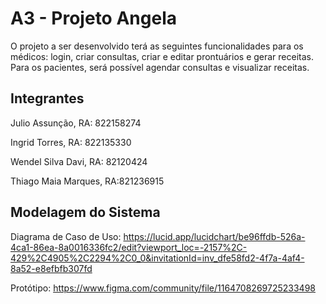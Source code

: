 # A3 - Projeto Angela

O projeto a ser desenvolvido terá as seguintes funcionalidades para os médicos: login, criar consultas, criar e editar prontuários e gerar receitas. Para os pacientes, será possível agendar consultas e visualizar receitas.

## Integrantes

Julio Assunção, RA: 822158274

Ingrid Torres, RA: 822135330

Wendel Silva Davi, RA: 82120424

Thiago Maia Marques, RA:821236915 

## Modelagem do Sistema

Diagrama de Caso de Uso: https://lucid.app/lucidchart/be96ffdb-526a-4ca1-86ea-8a0016336fc2/edit?viewport_loc=-2157%2C-429%2C4905%2C2294%2C0_0&invitationId=inv_dfe58fd2-4f7a-4af4-8a52-e8efbfb307fd 

Protótipo: https://www.figma.com/community/file/1164708269725233498
